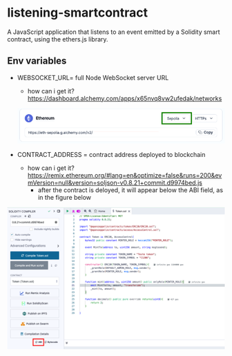 # listening-smartcontract
A JavaScript application that listens to an event emitted by a Solidity smart contract, using the ethers.js library.


## Env variables

- WEBSOCKET_URL= full Node WebSocket server URL
    - how can i get it? https://dashboard.alchemy.com/apps/x65nvq8vw2ufedak/networks
    
    ![alchemy.png](./assets/alchemy.png)
    

- CONTRACT_ADDRESS = contract address deployed to blockchain
    - how can i get it? https://remix.ethereum.org/#lang=en&optimize=false&runs=200&evmVersion=null&version=soljson-v0.8.21+commit.d9974bed.js
        - after the contract is deloyed, it will appear below the ABI field, as in the figure below

![abi.png](./assets/abi.png)